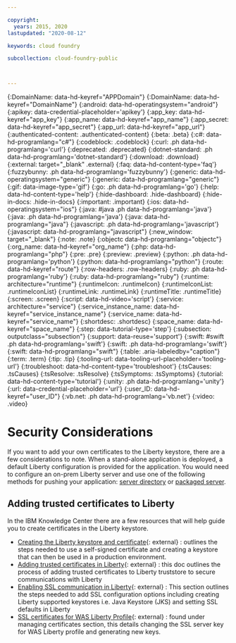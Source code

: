 ```yaml
---

copyright:
  years: 2015, 2020
lastupdated: "2020-08-12"

keywords: cloud foundry

subcollection: cloud-foundry-public



---
```




{:DomainName: data-hd-keyref="APPDomain"}
{:DomainName: data-hd-keyref="DomainName"}
{:android: data-hd-operatingsystem="android"}
{:apikey: data-credential-placeholder='apikey'}
{:app_key: data-hd-keyref="app_key"}
{:app_name: data-hd-keyref="app_name"}
{:app_secret: data-hd-keyref="app_secret"}
{:app_url: data-hd-keyref="app_url"}
{:authenticated-content: .authenticated-content}
{:beta: .beta}
{:c#: data-hd-programlang="c#"}
{:codeblock: .codeblock}
{:curl: .ph data-hd-programlang='curl'}
{:deprecated: .deprecated}
{:dotnet-standard: .ph data-hd-programlang='dotnet-standard'}
{:download: .download}
{:external: target="_blank" .external}
{:faq: data-hd-content-type='faq'}
{:fuzzybunny: .ph data-hd-programlang='fuzzybunny'}
{:generic: data-hd-operatingsystem="generic"}
{:generic: data-hd-programlang="generic"}
{:gif: data-image-type='gif'}
{:go: .ph data-hd-programlang='go'}
{:help: data-hd-content-type='help'}
{:hide-dashboard: .hide-dashboard}
{:hide-in-docs: .hide-in-docs}
{:important: .important}
{:ios: data-hd-operatingsystem="ios"}
{:java: #java .ph data-hd-programlang='java'}
{:java: .ph data-hd-programlang='java'}
{:java: data-hd-programlang="java"}
{:javascript: .ph data-hd-programlang='javascript'}
{:javascript: data-hd-programlang="javascript"}
{:new_window: target="_blank"}
{:note: .note}
{:objectc data-hd-programlang="objectc"}
{:org_name: data-hd-keyref="org_name"}
{:php: data-hd-programlang="php"}
{:pre: .pre}
{:preview: .preview}
{:python: .ph data-hd-programlang='python'}
{:python: data-hd-programlang="python"}
{:route: data-hd-keyref="route"}
{:row-headers: .row-headers}
{:ruby: .ph data-hd-programlang='ruby'}
{:ruby: data-hd-programlang="ruby"}
{:runtime: architecture="runtime"}
{:runtimeIcon: .runtimeIcon}
{:runtimeIconList: .runtimeIconList}
{:runtimeLink: .runtimeLink}
{:runtimeTitle: .runtimeTitle}
{:screen: .screen}
{:script: data-hd-video='script'}
{:service: architecture="service"}
{:service_instance_name: data-hd-keyref="service_instance_name"}
{:service_name: data-hd-keyref="service_name"}
{:shortdesc: .shortdesc}
{:space_name: data-hd-keyref="space_name"}
{:step: data-tutorial-type='step'}
{:subsection: outputclass="subsection"}
{:support: data-reuse='support'}
{:swift: #swift .ph data-hd-programlang='swift'}
{:swift: .ph data-hd-programlang='swift'}
{:swift: data-hd-programlang="swift"}
{:table: .aria-labeledby="caption"}
{:term: .term}
{:tip: .tip}
{:tooling-url: data-tooling-url-placeholder='tooling-url'}
{:troubleshoot: data-hd-content-type='troubleshoot'}
{:tsCauses: .tsCauses}
{:tsResolve: .tsResolve}
{:tsSymptoms: .tsSymptoms}
{:tutorial: data-hd-content-type='tutorial'}
{:unity: .ph data-hd-programlang='unity'}
{:url: data-credential-placeholder='url'}
{:user_ID: data-hd-keyref="user_ID"}
{:vb.net: .ph data-hd-programlang='vb.net'}
{:video: .video}

# Security Considerations

If you want to add your own certificates to the Liberty keystore, there are a few considerations to note. When a stand-alone application is deployed, a default Liberty configuration is provided for the application. You would need to configure an on-prem Liberty server and use one of the following methods for pushing your application: [server directory](/docs/cloud-foundry-public?topic=cloud-foundry-public-options_for_pushing#server_directory) or [packaged server](/docs/cloud-foundry-public?topic=cloud-foundry-public-options_for_pushing#packaged_server).

## Adding trusted certificates to Liberty
In the IBM Knowledge Center there are a few resources that will help guide you to create certificates in the Liberty keystore.

- [Creating the Liberty keystore and certificate](https://www.ibm.com/support/knowledgecenter/en/SSXVXZ_2.1.8/com.ibm.i2.eia.go.live.doc/t_create_trust_i2a.html){: external} : outlines the steps needed to use a self-signed certificate and creating a keystore that can then be used in a production environment.
- [Adding trusted certificates in Liberty](https://www.ibm.com/support/knowledgecenter/SSEQTP_liberty/com.ibm.websphere.wlp.doc/ae/twlp_add_trust_cert.html){: external} : this doc outlines the process of adding trusted certificates to Liberty truststore to secure communications with Liberty
- [Enabling SSL communication in Liberty](https://www.ibm.com/support/knowledgecenter/SSEQTP_liberty/com.ibm.websphere.wlp.doc/ae/twlp_sec_ssl.html){: external} : This section outlines the steps needed to add SSL configuration options including creating Liberty supported keystores i.e. Java Keystore (JKS) and setting SSL defaults in Liberty
- [SSL certificates for WAS Liberty Profile](https://www.ibm.com/support/knowledgecenter/en/SSZJPZ_11.7.0/com.ibm.swg.im.iis.found.admin.common.doc/topics/admin_mg_certs_waslib.html){: external} : found under managing certificates section, this details changing the SSL server key for WAS Liberty profile and generating new keys.


